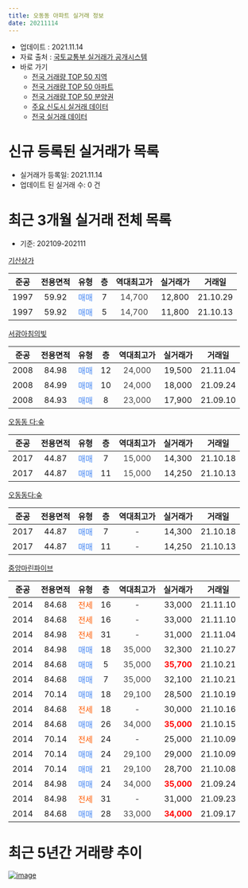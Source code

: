 ```yaml
---
title: 오동동 아파트 실거래 정보
date: 20211114
---
```


* 업데이트 : 2021.11.14
* 자료 출처 : [국토교통부 실거래가 공개시스템](http://rt.molit.go.kr)
* 바로 가기
    * [전국 거래량 TOP 50 지역](https://apt-info.github.io/apt-trade-info/tr)
    * [전국 거래량 TOP 50 아파트](https://apt-info.github.io/apt-trade-info/ta)
    * [전국 거래량 TOP 50 분양권](https://apt-info.github.io/apt-trade-info/tb)
    * [주요 신도시 실거래 데이터](https://apt-info.github.io/apt-trade-info/newtown)
    * [전국 실거래 데이터](https://apt-info.github.io/apt-trade-info/all)



<script async src="https://pagead2.googlesyndication.com/pagead/js/adsbygoogle.js"></script>
<!-- 기본광고 -->
<ins class="adsbygoogle"
     style="display:block"
     data-ad-client="ca-pub-1142216861245946"
     data-ad-slot="4805727019"
     data-ad-format="auto"
     data-full-width-responsive="true"></ins>
<script>
     (adsbygoogle = window.adsbygoogle || []).push({});
</script>


# 신규 등록된 실거래가 목록

* 실거래가 등록일: 2021.11.14
* 업데이트 된 실거래 수: 0 건




<script async src="https://pagead2.googlesyndication.com/pagead/js/adsbygoogle.js"></script>
<!-- 기본광고 -->
<ins class="adsbygoogle"
     style="display:block"
     data-ad-client="ca-pub-1142216861245946"
     data-ad-slot="4805727019"
     data-ad-format="auto"
     data-full-width-responsive="true"></ins>
<script>
     (adsbygoogle = window.adsbygoogle || []).push({});
</script>


# 최근 3개월 실거래 전체 목록
* 기준: 202109-202111


[기산상가](https://search.naver.com/search.naver?query=%EA%B8%B0%EC%82%B0%EC%83%81%EA%B0%80)

|준공|전용면적|유형|층|역대최고가|실거래가|거래일|
|:---:|:---:|:---:|:---:|:---:|:---:|:---:|
|1997|59.92|<span style="color:#4285F3">매매</span>|7|<span style="color:#444444">14,700</span>|12,800|21.10.29|
|1997|59.92|<span style="color:#4285F3">매매</span>|5|<span style="color:#444444">14,700</span>|11,800|21.10.13|

[서광아침의빛](https://search.naver.com/search.naver?query=%EC%84%9C%EA%B4%91%EC%95%84%EC%B9%A8%EC%9D%98%EB%B9%9B)

|준공|전용면적|유형|층|역대최고가|실거래가|거래일|
|:---:|:---:|:---:|:---:|:---:|:---:|:---:|
|2008|84.98|<span style="color:#4285F3">매매</span>|12|<span style="color:#444444">24,000</span>|19,500|21.11.04|
|2008|84.99|<span style="color:#4285F3">매매</span>|10|<span style="color:#444444">24,000</span>|18,000|21.09.24|
|2008|84.93|<span style="color:#4285F3">매매</span>|8|<span style="color:#444444">23,000</span>|17,900|21.09.10|

[오동동 다:숲](https://search.naver.com/search.naver?query=%EC%98%A4%EB%8F%99%EB%8F%99+%EB%8B%A4%3A%EC%88%B2)

|준공|전용면적|유형|층|역대최고가|실거래가|거래일|
|:---:|:---:|:---:|:---:|:---:|:---:|:---:|
|2017|44.87|<span style="color:#4285F3">매매</span>|7|<span style="color:#444444">15,000</span>|14,300|21.10.18|
|2017|44.87|<span style="color:#4285F3">매매</span>|11|<span style="color:#444444">15,000</span>|14,250|21.10.13|

[오동동다:숲](https://search.naver.com/search.naver?query=%EC%98%A4%EB%8F%99%EB%8F%99%EB%8B%A4%3A%EC%88%B2)

|준공|전용면적|유형|층|역대최고가|실거래가|거래일|
|:---:|:---:|:---:|:---:|:---:|:---:|:---:|
|2017|44.87|<span style="color:#4285F3">매매</span>|7|<span style="color:#444444">-</span>|14,300|21.10.18|
|2017|44.87|<span style="color:#4285F3">매매</span>|11|<span style="color:#444444">-</span>|14,250|21.10.13|

[중앙마린파이브](https://search.naver.com/search.naver?query=%EC%A4%91%EC%95%99%EB%A7%88%EB%A6%B0%ED%8C%8C%EC%9D%B4%EB%B8%8C)

|준공|전용면적|유형|층|역대최고가|실거래가|거래일|
|:---:|:---:|:---:|:---:|:---:|:---:|:---:|
|2014|84.68|<span style="color:#FF5A00">전세</span>|16|<span style="color:#444444">-</span>|33,000|21.11.10|
|2014|84.68|<span style="color:#FF5A00">전세</span>|16|<span style="color:#444444">-</span>|33,000|21.11.10|
|2014|84.98|<span style="color:#FF5A00">전세</span>|31|<span style="color:#444444">-</span>|31,000|21.11.04|
|2014|84.98|<span style="color:#4285F3">매매</span>|18|<span style="color:#444444">35,000</span>|32,300|21.10.27|
|2014|84.68|<span style="color:#4285F3">매매</span>|5|<span style="color:#444444">35,000</span>|<b><span style="color:#FF0000">35,700</span></b>|21.10.21|
|2014|84.68|<span style="color:#4285F3">매매</span>|7|<span style="color:#444444">35,000</span>|32,100|21.10.21|
|2014|70.14|<span style="color:#4285F3">매매</span>|18|<span style="color:#444444">29,100</span>|28,500|21.10.19|
|2014|84.68|<span style="color:#FF5A00">전세</span>|18|<span style="color:#444444">-</span>|30,000|21.10.16|
|2014|84.68|<span style="color:#4285F3">매매</span>|26|<span style="color:#444444">34,000</span>|<b><span style="color:#FF0000">35,000</span></b>|21.10.15|
|2014|70.14|<span style="color:#FF5A00">전세</span>|24|<span style="color:#444444">-</span>|25,000|21.10.09|
|2014|70.14|<span style="color:#4285F3">매매</span>|24|<span style="color:#444444">29,100</span>|29,000|21.10.09|
|2014|70.14|<span style="color:#4285F3">매매</span>|21|<span style="color:#444444">29,100</span>|28,700|21.10.08|
|2014|84.98|<span style="color:#4285F3">매매</span>|24|<span style="color:#444444">34,000</span>|<b><span style="color:#FF0000">35,000</span></b>|21.09.24|
|2014|84.98|<span style="color:#FF5A00">전세</span>|31|<span style="color:#444444">-</span>|31,000|21.09.23|
|2014|84.68|<span style="color:#4285F3">매매</span>|28|<span style="color:#444444">33,000</span>|<b><span style="color:#FF0000">34,000</span></b>|21.09.17|



<script async src="https://pagead2.googlesyndication.com/pagead/js/adsbygoogle.js"></script>
<!-- 기본광고 -->
<ins class="adsbygoogle"
     style="display:block"
     data-ad-client="ca-pub-1142216861245946"
     data-ad-slot="4805727019"
     data-ad-format="auto"
     data-full-width-responsive="true"></ins>
<script>
     (adsbygoogle = window.adsbygoogle || []).push({});
</script>


# 최근 5년간 거래량 추이


<div style="width:100%;">
    <canvas id="deal_progress" height="200"></canvas>
</div>

<script>
new Chart(document.getElementById("deal_progress"), {
    type: 'line',
    data: {
        labels: ['16.01','16.02','16.03','16.04','16.05','16.06','16.07','16.08','16.09','16.10','16.11','16.12','17.01','17.02','17.03','17.04','17.05','17.06','17.07','17.08','17.09','17.10','17.11','17.12','18.01','18.02','18.03','18.04','18.05','18.06','18.07','18.08','18.09','18.10','18.11','18.12','19.01','19.02','19.03','19.04','19.05','19.06','19.07','19.08','19.09','19.10','19.11','19.12','20.01','20.02','20.03','20.04','20.05','20.06','20.07','20.08','20.09','20.10','20.11','20.12','21.01','21.02','21.03','21.04','21.05','21.06','21.07','21.08','21.09','21.10','21.11'],
        datasets: [{
            label: '매매/분양권',
            data: [17,4,0,3,1,6,5,8,9,14,10,10,4,6,4,4,4,3,4,2,5,3,5,3,4,4,4,5,1,6,4,2,3,4,2,4,4,4,6,7,4,5,4,5,4,8,11,5,3,8,4,8,5,12,10,7,5,11,16,24,7,5,13,15,9,2,6,11,4,13,1],
            borderColor: "rgba(66, 133, 243, 1)",
            backgroundColor: "rgba(66, 133, 243, 0.05)",
            borderWidth: 1,
            pointRadius: 0,
            fill: false,
            lineTension: 0
        },{
            label: '전/월세',
            data: [5,1,5,2,1,1,5,6,4,11,3,6,0,1,6,3,6,1,4,2,8,5,13,11,17,5,7,4,2,4,2,6,4,4,3,3,3,2,5,7,5,2,1,2,3,7,2,6,4,5,7,2,5,3,5,5,1,7,4,6,1,4,3,4,7,3,6,4,1,2,3],
            borderColor: "rgba(255, 90, 0, 1)",
            backgroundColor: "rgba(255, 90, 0, 0.05)",
            borderWidth: 1,
            pointRadius: 0,
            fill: false,
            lineTension: 0
        },{
            label: '합계',
            data: [22,5,5,5,2,7,10,14,13,25,13,16,4,7,10,7,10,4,8,4,13,8,18,14,21,9,11,9,3,10,6,8,7,8,5,7,7,6,11,14,9,7,5,7,7,15,13,11,7,13,11,10,10,15,15,12,6,18,20,30,8,9,16,19,16,5,12,15,5,15,4],
            borderColor: "rgba(0, 0, 0, 1)",
            backgroundColor: "rgba(0, 0, 0, 0.03)",
            borderWidth: 0.1,
            pointRadius: 0,
            fill: true,
            lineTension: 0
        }
        ]
    },
    options: {
        responsive: true,
        title: {
            display: false
        },
        tooltips: {
            mode: 'index',
            intersect: false
        },
        hover: {
            mode: 'nearest',
            intersect: true
        },
        scales: {
            xAxes: [{
                display: true,
                scaleLabel: {
                    display: true,
                    labelString: '년/월'
                }
            }],
            yAxes: [{
                display: true,
                ticks: {
                    suggestedMin: 0,
                },
                scaleLabel: {
                    display: true,
                    labelString: '실거래 수'
                }
            }]
        }
    }
});

</script>


[![image](https://apt-info.github.io/images/2020-01-03-apt-trade-info/1024x500.png)](https://play.google.com/store/apps/details?id=com.aptinfo.apttradeinfo)

